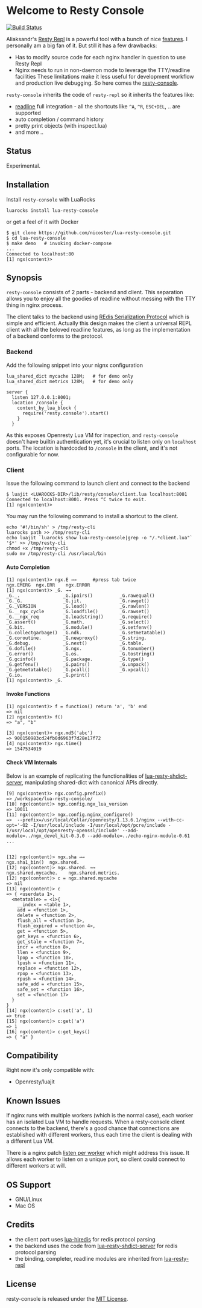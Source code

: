 # Welcome to Resty Console

[![Build Status](https://api.travis-ci.com/nicoster/lua-resty-console.svg?branch=master)](https://api.travis-ci.com/nicoster/lua-resty-console)

Aliaksandr's [Resty Repl](https://github.com/saks/lua-resty-repl) is a powerful tool with a bunch of nice [features](https://github.com/saks/lua-resty-repl#features). I personally am a big fan of it. But still it has a few drawbacks:

* Has to modify source code for each nginx handler in question to use Resty Repl
* Nginx needs to run in non-daemon mode to leverage the TTY/readline facilities
These limitations make it less useful for development workflow and production live debugging. So here comes the [resty-console](https://github.com/nicoster/lua-resty-console).

`resty-console` inherits the code of `resty-repl` so it inherits the features like:
* [readline](https://tiswww.case.edu/php/chet/readline/rltop.html) full integration - all the shortcuts like `^A`, `^R`, `ESC+DEL`, .. are supported
* auto completion / command history
* pretty print objects (with inspect.lua)
* and more ..

## Status
Experimental.

## Installation
Install `resty-console` with LuaRocks

```
luarocks install lua-resty-console
```
or get a feel of it with Docker
```
$ git clone https://github.com/nicoster/lua-resty-console.git
$ cd lua-resty-console
$ make demo   # invoking docker-compose
...
Connected to localhost:80
[1] ngx(content)> 
```


## Synopsis


`resty-console` consists of 2 parts - backend and client. This separation allows you to enjoy all the goodies of readline without messing with the TTY thing in nginx process. 

The client talks to the backend using [REdis Serialization Protocol](https://redis.io/topics/protocol) which is simple and efficient. Actually this design makes the client a universal REPL client with all the beloved readline features, as long as the implementation of a backend conforms to the protocol.

### Backend
Add the following snippet into your nignx configuration
```
lua_shared_dict mycache 128M;   # for demo only 
lua_shared_dict metrics 128M;   # for demo only

server {
  listen 127.0.0.1:8001;
  location /console {
    content_by_lua_block {
      require('resty.console').start()
    }
  }
```
As this exposes Openresty Lua VM for inspection, and `resty-console` doesn't have builtin authentication yet, it's crucial to listen only on `localhost` ports. 
The location is hardcoded to `/console` in the client, and it's not configurable for now.

### Client

Issue the following command to launch client and connect to the backend
```
$ luajit <LUAROCKS-DIR>/lib/resty/console/client.lua localhost:8001
Connected to localhost:8001. Press ^C twice to exit.
[1] ngx(content)>
```
You may run the following command to install a shortcut to the client.

```
echo '#!/bin/sh' > /tmp/resty-cli
luarocks path >> /tmp/resty-cli
echo luajit `luarocks show lua-resty-console|grep -o "/.*client.lua"` '$*' >> /tmp/resty-cli
chmod +x /tmp/resty-cli
sudo mv /tmp/resty-cli /usr/local/bin
```

#### Auto Completion
```
[1] ngx(content)> ngx.E →→      #press tab twice
ngx.EMERG  ngx.ERR    ngx.ERROR        
[1] ngx(content)> _G. →→
_G._.                _G.ipairs()          _G.rawequal()
_G._G.               _G.jit.              _G.rawget()
_G._VERSION          _G.load()            _G.rawlen()
_G.__ngx_cycle       _G.loadfile()        _G.rawset()
_G.__ngx_req         _G.loadstring()      _G.require()
_G.assert()          _G.math.             _G.select()
_G.bit.              _G.module()          _G.setfenv()
_G.collectgarbage()  _G.ndk.              _G.setmetatable()
_G.coroutine.        _G.newproxy()        _G.string.
_G.debug.            _G.next()            _G.table.
_G.dofile()          _G.ngx.              _G.tonumber()
_G.error()           _G.os.               _G.tostring()
_G.gcinfo()          _G.package.          _G.type()
_G.getfenv()         _G.pairs()           _G.unpack()
_G.getmetatable()    _G.pcall()           _G.xpcall()
_G.io.               _G.print()         
[1] ngx(content)> _G.
```

#### Invoke Functions
```
[1] ngx(content)> f = function() return 'a', 'b' end
=> nil
[2] ngx(content)> f()
=> "a", "b"

[3] ngx(content)> ngx.md5('abc')
=> 900150983cd24fb0d6963f7d28e17f72
[4] ngx(content)> ngx.time()
=> 1547534019
```

#### Check VM Internals

Below is an example of replicating the functionalities of [lua-resty-shdict-server](https://github.com/fffonion/lua-resty-shdict-server), manipulating shared-dict with canonical APIs directly.
```
[9] ngx(content)> ngx.config.prefix()
=> /workspace/lua-resty-console/
[10] ngx(content)> ngx.config.ngx_lua_version
=> 10011
[11] ngx(content)> ngx.config.nginx_configure()
=>  --prefix=/usr/local/Cellar/openresty/1.13.6.1/nginx --with-cc-opt='-O2 -I/usr/local/include -I/usr/local/opt/pcre/include -I/usr/local/opt/openresty-openssl/include' --add-module=../ngx_devel_kit-0.3.0 --add-module=../echo-nginx-module-0.61 ...


[12] ngx(content)> ngx.sha →→
ngx.sha1_bin()  ngx.shared.     
[12] ngx(content)> ngx.shared. →→
ngx.shared.mycache.    ngx.shared.metrics.  
[12] ngx(content)> c = ngx.shared.mycache
=> nil
[13] ngx(content)> c
=> { <userdata 1>,
  <metatable> = <1>{
    __index = <table 1>,
    add = <function 1>,
    delete = <function 2>,
    flush_all = <function 3>,
    flush_expired = <function 4>,
    get = <function 5>,
    get_keys = <function 6>,
    get_stale = <function 7>,
    incr = <function 8>,
    llen = <function 9>,
    lpop = <function 10>,
    lpush = <function 11>,
    replace = <function 12>,
    rpop = <function 13>,
    rpush = <function 14>,
    safe_add = <function 15>,
    safe_set = <function 16>,
    set = <function 17>
  }
}
[14] ngx(content)> c:set('a', 1)
=> true
[15] ngx(content)> c:get('a')
=> 1
[16] ngx(content)> c:get_keys()
=> { "a" }

```


## Compatibility
Right now it's only compatible with:
- Openresty/luajit

## Known Issues
If nginx runs with multiple workers (which is the normal case), each worker has an isolated Lua VM to handle requests. When a resty-console client connects to the backend, there's a good chance that connections are established with different workers, thus each time the client is dealing with a different Lua VM.

There is a nginx patch [listen per worker](https://rarut.wordpress.com/2013/06/18/multi-worker-statistics-and-control-with-nginx-per-worker-listener-patch/) which might address this issue. It allows each worker to listen on a unique port, so client could connect to different workers at will.

## OS Support
- GNU/Linux
- Mac OS

## Credits
- the client part uses [lua-hiredis](https://github.com/agladysh/lua-hiredis) for redis protocol parsing
- the backend uses the code from [lua-resty-shdict-server](https://github.com/fffonion/lua-resty-shdict-server) for redis protocol parsing
- the binding, completer, readline modules are inherited from [lua-resty-repl](https://github.com/saks/lua-resty-repl)

## License

resty-console is released under the [MIT License](http://www.opensource.org/licenses/MIT).

